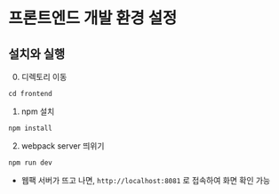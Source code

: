 # 프론트엔드 개발 환경 설정

## 설치와 실행

0. 디렉토리 이동
```
cd frontend
```

1. npm 설치

```
npm install
```

2. webpack server 띄위기

```
npm run dev
```

- 웹팩 서버가 뜨고 나면, `http://localhost:8081` 로 접속하여 화면 확인 가능
